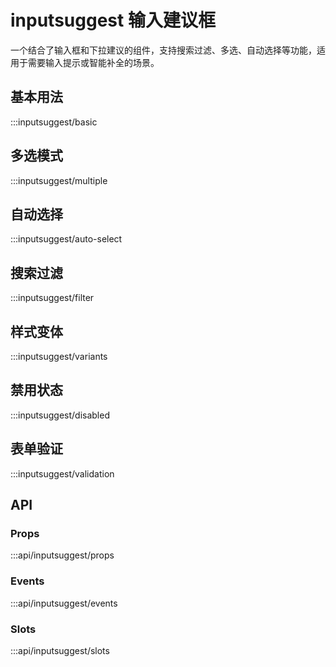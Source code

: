 # inputsuggest 输入建议框

一个结合了输入框和下拉建议的组件，支持搜索过滤、多选、自动选择等功能，适用于需要输入提示或智能补全的场景。

## 基本用法

:::inputsuggest/basic

## 多选模式

:::inputsuggest/multiple

## 自动选择

:::inputsuggest/auto-select

## 搜索过滤

:::inputsuggest/filter

## 样式变体

:::inputsuggest/variants

## 禁用状态

:::inputsuggest/disabled

## 表单验证

:::inputsuggest/validation

## API

### Props
:::api/inputsuggest/props

### Events
:::api/inputsuggest/events

### Slots
:::api/inputsuggest/slots